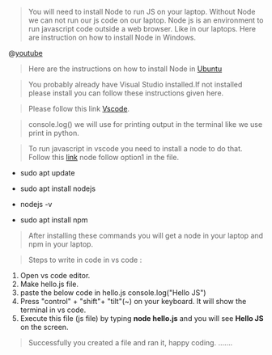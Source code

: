 > You will need to install Node to run JS on your laptop. Without Node we can not run our js code on our laptop. 
> Node js is an environment to run javascript code outside a web browser. Like in our laptops.
> Here are instruction on how to install Node in Windows. 

@[youtube](https://www.youtube.com/watch?v=gHuIKptS0Qg)

> Here are the instructions on how to install Node in [Ubuntu](https://www.geeksforgeeks.org/installation-of-node-js-on-linux/)

> You probably already have Visual Studio installed.If not installed please install you can follow these instructions given here.

> Please follow this link [Vscode](https://linuxize.com/post/how-to-install-visual-studio-code-on-ubuntu-20-04/).

> console.log() we will use for printing output in the terminal like we use print in python.

> To run javascript in vscode you need to install a node to do that. Follow this [link](https://www.digitalocean.com/community/tutorials/how-to-install-node-js-on-ubuntu-20-04) node follow option1 in the file.

- sudo apt update

- sudo apt install nodejs

- nodejs -v

- sudo apt install npm

> After installing these commands you will get a node in your laptop and npm in your laptop.

> Steps to write in code in vs code :

1. Open vs code editor.
2. Make hello.js file.
3. paste the below code in hello.js
        console.log("Hello JS")
4. Press "control" + "shift"+ "tilt"(~) on your keyboard. It will show the terminal in vs code.
5. Execute this file (js file) by typing **node hello.js** and you will see **Hello JS** on the screen.

> Successfully you created a file and ran it, happy coding. …….
